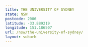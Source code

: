 ```yaml
---
title: THE UNIVERSITY OF SYDNEY
state: NSW
postcode: 2006
latitude: -33.889219
longitude: 151.186507
url: /nsw/the-university-of-sydney/
layout: suburb
---
```

